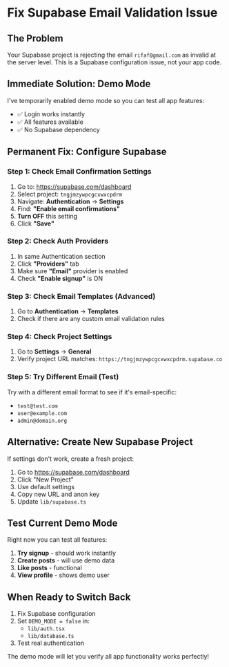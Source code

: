 # Fix Supabase Email Validation Issue

## The Problem
Your Supabase project is rejecting the email `rifaf@gmail.com` as invalid at the server level. This is a Supabase configuration issue, not your app code.

## Immediate Solution: Demo Mode
I've temporarily enabled demo mode so you can test all app features:
- ✅ Login works instantly
- ✅ All features available 
- ✅ No Supabase dependency

## Permanent Fix: Configure Supabase

### Step 1: Check Email Confirmation Settings
1. Go to: https://supabase.com/dashboard
2. Select project: `tngjmzywpcgcxwxcpdrm`
3. Navigate: **Authentication** → **Settings**
4. Find: **"Enable email confirmations"**
5. **Turn OFF** this setting
6. Click **"Save"**

### Step 2: Check Auth Providers
1. In same Authentication section
2. Click **"Providers"** tab
3. Make sure **"Email"** provider is enabled
4. Check **"Enable signup"** is ON

### Step 3: Check Email Templates (Advanced)
1. Go to **Authentication** → **Templates**
2. Check if there are any custom email validation rules

### Step 4: Check Project Settings
1. Go to **Settings** → **General**
2. Verify project URL matches: `https://tngjmzywpcgcxwxcpdrm.supabase.co`

### Step 5: Try Different Email (Test)
Try with a different email format to see if it's email-specific:
- `test@test.com`
- `user@example.com`
- `admin@domain.org`

## Alternative: Create New Supabase Project
If settings don't work, create a fresh project:
1. Go to https://supabase.com/dashboard
2. Click "New Project"
3. Use default settings
4. Copy new URL and anon key
5. Update `lib/supabase.ts`

## Test Current Demo Mode
Right now you can test all features:
1. **Try signup** - should work instantly
2. **Create posts** - will use demo data
3. **Like posts** - functional
4. **View profile** - shows demo user

## When Ready to Switch Back
1. Fix Supabase configuration
2. Set `DEMO_MODE = false` in:
   - `lib/auth.tsx`
   - `lib/database.ts`
3. Test real authentication

The demo mode will let you verify all app functionality works perfectly!
